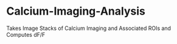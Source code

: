 # Calcium-Imaging-Analysis
Takes Image Stacks of Calcium Imaging and Associated ROIs and Computes dF/F
